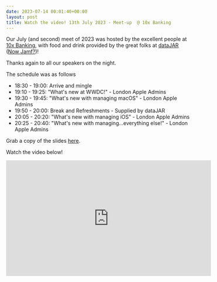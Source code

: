 ```yaml
---
date: 2023-07-14 00:01:40+00:00
layout: post
title: Watch the video! 13th July 2023 - Meet-up  @ 10x Banking
---
```


Our July (and second) meet of 2023 was hosted by the excellent people at [10x Banking](https://www.10xbanking.com/), with food and drink provided by the great folks at [dataJAR](https://datajar.co.uk/) ([Now Jamf?](https://www.jamf.com/resources/press-releases/jamf-announces-its-acquisition-of-dataJAR/))!

Thanks again to all our speakers on the night. 

The schedule was as follows

* 18:30 - 19:00: Arrive and mingle
* 19:10 - 19:25: "What's new at WWDC!" - London Apple Admins
* 19:30 - 19:45: "What's new with managing macOS" - London Apple Admins
* 19:50 - 20:00: Break and Refreshments - Supplied by dataJAR
* 20:05 - 20:20: "What's new with managing iOS" - London Apple Admins
* 20:25 - 20:40: "What's new with managing...everything else!" - London Apple Admins

Grab a copy of the slides [here](/presentations/2023.07.14-LDNApplAdminsAll.pdf).

Watch the video below!
<iframe width="560" height="315" src="https://www.youtube.com/embed/qKDG8N9CvmA" title="YouTube video player" frameborder="0" allow="accelerometer; autoplay; clipboard-write; encrypted-media; gyroscope; picture-in-picture" allowfullscreen></iframe>